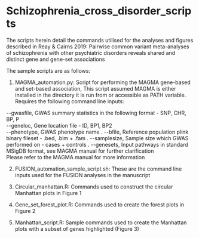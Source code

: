 # Schizophrenia_cross_disorder_scripts
The scripts herein detail the commands utilised for the analyses and figures described in Reay &amp; Cairns 2019: Pairwise common variant meta-analyses of schizophrenia with other psychiatric disorders reveals shared and distinct gene and gene-set associations

The sample scripts are as follows:

1) MAGMA_automation.py:
  Script for performing the MAGMA gene-based and set-based association, This script assumed MAGMA is either installed in the directory it is run from or accessible as PATH variable. Requires the following command line inputs:  
  
 --gwasfile, GWAS summary statistics in the following format - SNP, CHR, BP, P  
 --geneloc, Gene location file - ID, BP1, BP2  
 --phenotype, GWAS phenotype name . 
 --bfile, Reference population plink binary fileset - .bed, .bim + .fam . 
 --samplesize, Sample size which GWAS performed on - cases + controls . 
 --genesets, Input pathways in standard MSigDB format, see MAGMA manual for further clarification  
Please refer to the MAGMA manual for more information


2) FUSION_automation_sample_script.sh:
These are the command line inputs used for the FUSION analyses in the manuscript

3) Circular_manhattan.R:
Commands used to construct the circular Manhattan plots in Figure 1

4) Gene_set_forest_plot.R:
Commands used to create the forest plots in Figure 2

5) Manhattan_script.R:
Sample commands used to create the Manhattan plots with a subset of genes highlighted (Figure 3)

